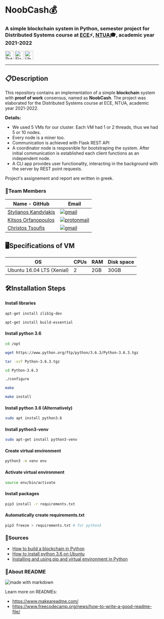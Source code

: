 # <b> NoobCash💰</b>
### A simple blockchain system in Python, semester project for Distributed Systems course at [ECE](https://www.ece.ntua.gr/en)⚡, [NTUA](https://www.ntua.gr/en)🎓, academic year 2021-2022

<img alt="Python" src = "https://img.shields.io/badge/Python-1136AA?style=for-the-badge&logo=python&logoColor=white" height="28"> <img alt="Flask" src = "https://img.shields.io/badge/Flask-000000?style=for-the-badge&logo=flask&logoColor=white" height="28"> <img alt="Ubuntu Server" src = "https://img.shields.io/badge/Ubuntu Server-E95420?style=for-the-badge&logo=ubuntu&logoColor=white" height="28">


<hr>

## 📋**Description**

This repository contains an implementation of a simple **blockchain** system with **proof of work** consensus, named as **NoobCash**. The project was elaborated for the Distributed Systems course at ECE, NTUA, academic year 2021-2022.

**Details:**
- We used 5 VMs for our cluster. Each VM had 1 or 2 threads, thus we had 5 or 10 nodes.
- Every node is a miner too.
- Communication is achieved with Flask REST API
- A coordinator node is resposnible for bootstraping the system. After initial communication is established each client functions as an independent node.
- A CLI app provides user functionality, interacting in the background with the server by REST point requests.


Project's assignement and report are written in greek.

### 👔Team Members

| Name - GitHub                                     | Email                   |
|----------------------------------------------------------------|-------------------------|
| [Stylianos Kandylakis](https://github.com/stylkand/) |  <a href = "mailto:stelkcand@gmail.com" target="_blank"><img alt="gmail" src = "https://img.shields.io/badge/Gmail-D14836?style=for-the-badge&logo=gmail&logoColor=white">   |
| [Kitsos Orfanopoulos](https://github.com/kitsorfan)               | <a href = "mailto:kitsorfan@protonmail.com" target="_blank"><img alt="protonmail" src = "https://img.shields.io/badge/ProtonMail-8B89CC?style=for-the-badge&logo=protonmail&logoColor=white" ></a>|
| [Christos Tsoufis](https://github.com/ChristosTsoufis)                 | <a href = "mailto:chris99ts@gmail.com" target="_blank"><img alt="gmail" src = "https://img.shields.io/badge/Gmail-D14836?style=for-the-badge&logo=gmail&logoColor=white">      |





## 🖥**Specifications of VM**

|OS | CPUs |RAM |Disk space|  
|----|-----|-------| ------|   
|Ubuntu 16.04 LTS (Xenial)| 2 | 2GB|30GB|


## 🛠**Installation Steps**

#### Install libraries 
```bash
apt-get install zlib1g-dev
```
```bash
apt-get install build-essential
```

#### Install python 3.6
```bash
cd /opt

wget https://www.python.org/ftp/python/3.6.3/Python-3.6.3.tgz

tar -xvf Python-3.6.3.tgz

cd Python-3.6.3

./configure

make 

make install
```





#### Install python 3.6 (Alternatively)

```bash
sudo apt install python3.6
```

#### Install python3-venv

```bash
sudo apt-get install python3-venv
```

#### Create virtual environment

```bash
python3 -m venv env
```

#### Activate virtual environment

```bash
source env/bin/activate
```

#### Install packages

```bash
pip3 install -r requirements.txt
```

#### Automatically create requirements.txt
```bash
pip3 freeze > requirements.txt # for python3
```



### **🔗Sources**
- [How to build a blockchain in Python](https://www.activestate.com/blog/how-to-build-a-blockchain-in-python/)
- [How to install python 3.6 on Ubuntu](https://www.rosehosting.com/blog/how-to-install-python-3-6-on-ubuntu-16-04/)
- [Installing and using pip and virtual environment in Python](https://packaging.python.org/en/latest/guides/installing-using-pip-and-virtual-environments/)
  
### **📑About README** 
<img alt="made with markdown" src ="https://img.shields.io/badge/Made%20with-Markdown-1f425f.svg">

Learn more on READMEs:
- https://www.makeareadme.com/
- https://www.freecodecamp.org/news/how-to-write-a-good-readme-file/



